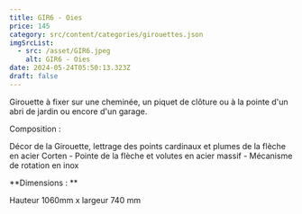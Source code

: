 ```yaml
---
title: GIR6 - Oies
price: 145
category: src/content/categories/girouettes.json
imgSrcList:
  - src: /asset/GIR6.jpeg
    alt: GIR6 - Oies
date: 2024-05-24T05:50:13.323Z
draft: false
---
```


Girouette à fixer sur une cheminée, un piquet de clôture ou à la pointe d'un abri de jardin ou encore d'un garage.

Composition :

Décor de la Girouette, lettrage des points cardinaux et plumes de la flèche en acier Corten - Pointe de la flèche et volutes en acier massif - Mécanisme de rotation en inox

**Dimensions : **

Hauteur 1060mm x largeur 740 mm
